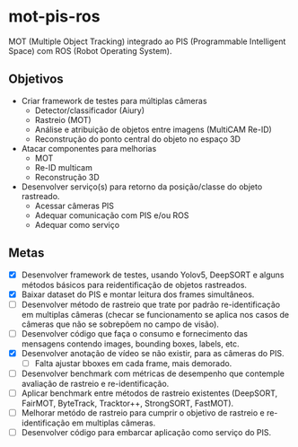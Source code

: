 # mot-pis-ros

MOT (Multiple Object Tracking) integrado ao PIS (Programmable Intelligent Space) com ROS (Robot Operating System).


## Objetivos

- Criar framework de testes para múltiplas câmeras
    - Detector/classificador (Aiury)
    - Rastreio (MOT)
    - Análise e atribuição de objetos entre imagens (MultiCAM Re-ID)
    - Reconstrução do ponto central do objeto no espaço 3D
- Atacar componentes para melhorias
    - MOT
    - Re-ID multicam
    - Reconstrução 3D
- Desenvolver serviço(s) para retorno da posição/classe do objeto rastreado.
    - Acessar câmeras PIS
    - Adequar comunicação com PIS e/ou ROS
    - Adequar como serviço

## Metas

- [x] Desenvolver framework de testes, usando Yolov5, DeepSORT e alguns métodos básicos para reidentificação de objetos rastreados.
- [x] Baixar dataset do PIS e montar leitura dos frames simultâneos.
- [ ] Desenvolver método de rastreio que trate por padrão re-identificação em multiplas câmeras (checar se funcionamento se aplica nos casos de câmeras que não se sobrepõem no campo de visão).
- [ ] Desenvolver código que faça o consumo e fornecimento das mensagens contendo images, bounding boxes, labels, etc.
- [x] Desenvolver anotação de vídeo se não existir, para as câmeras do PIS.
    - [ ] Falta ajustar bboxes em cada frame, mais demorado.
- [ ] Desenvolver benchmark com métricas de desempenho que contemple avaliação de rastreio e re-identificação.
- [ ] Aplicar benchmark entre métodos de rastreio existentes (DeepSORT, FairMOT, ByteTrack, Tracktor++, StrongSORT, FastMOT).
- [ ] Melhorar metódo de rastreio para cumprir o objetivo de rastreio e re-identificação em multiplas câmeras.
- [ ] Desenvolver código para embarcar aplicação como serviço do PIS.
